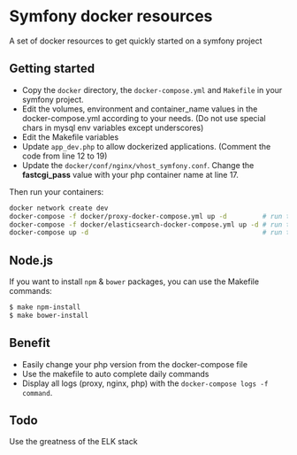 Symfony docker resources
========================

A set of docker resources to get quickly started on a symfony project

Getting started
---------------

* Copy the `docker` directory, the `docker-compose.yml` and `Makefile` in your symfony project.
* Edit the volumes, environment and container_name values in the docker-compose.yml according to your needs. (Do not use special chars in mysql env variables except underscores)
* Edit the Makefile variables
* Update `app_dev.php` to allow dockerized applications. (Comment the code from line 12 to 19)
* Update the `docker/conf/nginx/vhost_symfony.conf`. Change the **fastcgi_pass** value with your php container name at line 17.

Then run your containers:

```bash
docker network create dev
docker-compose -f docker/proxy-docker-compose.yml up -d         # run the proxy
docker-compose -f docker/elasticsearch-docker-compose.yml up -d # run the elasticsearch
docker-compose up -d                                            # run the entire stack
````

Node.js
-------

If you want to install `npm` & `bower` packages, you can use the Makefile commands:

```sh
$ make npm-install
$ make bower-install
```

Benefit
-------

* Easily change your php version from the docker-compose file
* Use the makefile to auto complete daily commands
* Display all logs (proxy, nginx, php) with the `docker-compose logs -f command`.

Todo
----

Use the greatness of the ELK stack
